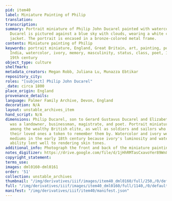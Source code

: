 ```yaml
---
pid: item40
label: Miniature Painting of Philip
translation:
transcription:
summary: Portrait miniature of Philip John Ducarel painted with watercolor on ivory.
  Ducarel is pictured against a blue sky with clouds, wearing a white cravat and blue
  jacket. The portrait is encased in a bronze-colored metal frame.
contents: Miniature painting of Philip
keywords: portrait miniature, England, Great Britain, art, painting, portrait, colonial
  India, watercolor, ivory, memory, masculinity, status, class, poet, 18th century,
  19th century
object_type: culture
shelfmark:
metadata_creators: Megan Robb, Juliana Lu, Munazza Ebtikar
repository_city:
roles: "[subject] Philip John Ducarel"
_date: circa 1800
place_origin: England
provenance_details:
language: Palmer Family Archive, Devon, England
decoration: N/A
layout: unstable_archives_item
hand_script: N/A
dimensions: Philip Ducarel, son to Gerard Gustavus Ducarel and Elizabeth Sharaf un-Nisa,
  was a landowner, businessman, magistrate, and poet. Portrait miniatures were popular
  among the wealthy British elite, as well as soldiers and sailors who wished to give
  their loved ones a token to remember them by. Watercolor and ivory were popular
  mediums in the early 18th century because ivory's luminosity and watercolor's layering
  ability lent well to rendering skin tones.
additional_info: Photograph the front and back of the miniature painting.
notes_digitizer: https://drive.google.com/file/d/1jHhRMTasCxavoYer89Wn8_Xn65nL0sW0/view?usp=sharing
copyright_statement:
terms_use:
images: dml0160-dml0161
order: '51'
collection: unstable_archives
thumbnail: "/img/derivatives/iiif/images/item40_dml0160/full/250,/0/default.jpg"
full: "/img/derivatives/iiif/images/item40_dml0160/full/1140,/0/default.jpg"
manifest: "/img/derivatives/iiif/item40/manifest.json"
---
```


